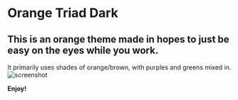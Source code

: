 # Orange Triad Dark
## This is an orange theme made in hopes to just be easy on the eyes while you work.
It primarily uses shades of orange/brown, with purples and greens mixed in.
![screenshot](https://user-images.githubusercontent.com/67389882/166622822-95817dcf-8838-4a49-9471-30b53f8aff78.png)

**Enjoy!**

